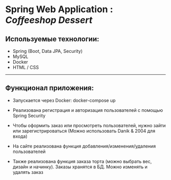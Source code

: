 # Spring Web Application : *Coffeeshop Dessert*

## Используемые технологии:
+ Spring (Boot, Data JPA, Security)
+ MySQL
+ Docker
+ HTML / CSS

___

## Функционал приложения:


+ Запускается через Docker: docker-compose up


+ Реализована регистрация и авторизация пользователей с помощью Spring Security


+ Чтобы оформить заказ или просмотреть пользователей, нужно зайти или зарегистрироваться (Можно использовать Danik & 2004 для входа)


+ На сайте реализована функция добавления/изменения/удаления пользователей


+ Также реализована функция заказа торта (можно выбрать вес, дизайн и начинку). Заказы хранятся в БД. Можно изменять и удалять заказ


